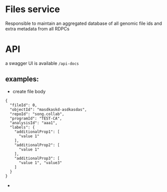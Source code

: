 # Files service

Responsible to maintain an aggregated database of all genomic file ids and extra metadata from all RDPCs

# API

a swagger UI is available `/api-docs`

## examples:

- create file body

```
{
  "fileId": 0,
  "objectId": "masdkaskd-asdkasdas",
  "repoId": "song.collab",
  "programId": "TEST-CA",
  "analysisId": "aaa1",
  "labels": {
    "additionalProp1": [
      "value 1"
    ],
    "additionalProp2": [
      "value 1"
    ],
    "additionalProp3": [
      "value 1", "value3"
    ]
  }
}
```

-
